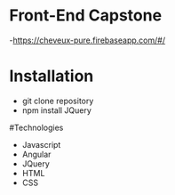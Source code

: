 # Front-End Capstone
  -https://cheveux-pure.firebaseapp.com/#/

# Installation
- git clone repository
- npm install JQuery

#Technologies
- Javascript
- Angular
- JQuery
- HTML
- CSS

